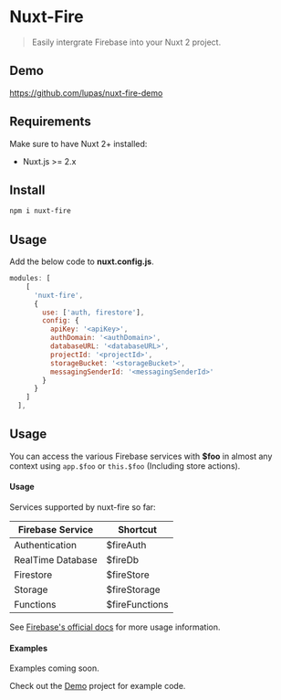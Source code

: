 # Nuxt-Fire

> Easily intergrate Firebase into your Nuxt 2 project.

## Demo

https://github.com/lupas/nuxt-fire-demo

## Requirements

Make sure to have Nuxt 2+ installed:

- Nuxt.js >= 2.x

## Install

```bash
npm i nuxt-fire
```

## Usage

Add the below code to **nuxt.config.js**.

```js
modules: [
    [
      'nuxt-fire',
      {
        use: ['auth, firestore'],
        config: {
          apiKey: '<apiKey>',
          authDomain: '<authDomain>',
          databaseURL: '<databaseURL>',
          projectId: '<projectId>',
          storageBucket: '<storageBucket>',
          messagingSenderId: '<messagingSenderId>'
        }
      }
    ]
  ],
```

## Usage

You can access the various Firebase services with **\$foo** in almost any context using `app.$foo` or `this.$foo` (Including store actions).

#### Usage

Services supported by nuxt-fire so far:

| Firebase Service  | Shortcut        |
| ----------------- | --------------- |
| Authentication    | \$fireAuth      |
| RealTime Database | \$fireDb        |
| Firestore         | \$fireStore     |
| Storage           | \$fireStorage   |
| Functions         | \$fireFunctions |

See [Firebase's official docs](https://firebase.google.com/docs/) for more usage information.

#### Examples

Examples coming soon.

Check out the [Demo](https://github.com/lupas/nuxt-fire-demo) project for example code.
